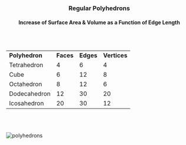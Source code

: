 <h3 ALIGN=CENTER>Regular Polyhedrons</h3>
<h4 ALIGN=CENTER>Increase of Surface Area & Volume as a Function of Edge Length</h4>

<br>
<br>
<TABLE>
  
<TR><TD><b>Polyhedron</b></TD>   <TD><b>Faces</b></TD>  <TD><b>Edges</b></TD>  <TD><b>Vertices</b></TD></TR>

<TR><TD>Tetrahedron</TD>  <TD>4</TD>      <TD>6</TD>      <TD>4</TD></TR>
<TR><TD>Cube</TD>         <TD>6</TD>      <TD>12</TD>     <TD>8</TD></TR>
<TR><TD>Octahedron</TD>   <TD>8</TD>      <TD>12</TD>     <TD>6</TD></TR>
<TR><TD>Dodecahedron</TD> <TD>12</TD>     <TD>30</TD>     <TD>20</TD></TR>
<TR><TD>Icosahedron</TD>  <TD>20</TD>     <TD>30</TD>     <TD>12</TD></TR>
</TABLE>
<br>
<br>

![polyhedrons](https://user-images.githubusercontent.com/39850866/51090787-a2a3a680-174f-11e9-9e21-ac220db4c9bc.png)
